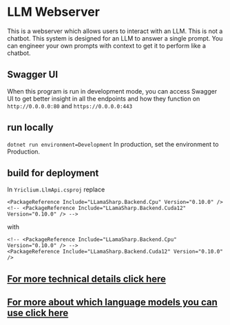 # LLM Webserver
This is a webserver which allows users to interact with an LLM. This is not a chatbot. This system is designed for an LLM to answer a single prompt. You can engineer your own prompts with context to get it to perform like a chatbot.

## Swagger UI
When this program is run in development mode, you can access Swagger UI to get better insight in all the endpoints and how they function on `http://0.0.0.0:80` and `https://0.0.0.0:443`
 
 ## run locally
`dotnet run environment=Development`
In production, set the environment to Production.

## build for deployment
In `Yriclium.LlmApi.csproj` replace
```
<PackageReference Include="LLamaSharp.Backend.Cpu" Version="0.10.0" /> 
<!-- <PackageReference Include="LLamaSharp.Backend.Cuda12" Version="0.10.0" /> -->
```
with
```
<!-- <PackageReference Include="LLamaSharp.Backend.Cpu" Version="0.10.0" /> -->
<PackageReference Include="LLamaSharp.Backend.Cuda12" Version="0.10.0" />
```

## [For more technical details click here](./Yriclium.LlmApi/README.md)

## [For more about which language models you can use click here](./models/README.md)
